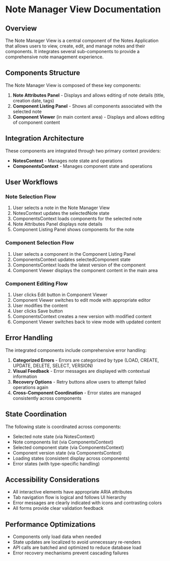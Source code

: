 # Note Manager View Documentation

## Overview

The Note Manager View is a central component of the Notes Application that allows users to view, create, edit, and manage notes and their components. It integrates several sub-components to provide a comprehensive note management experience.

## Components Structure

The Note Manager View is composed of these key components:

1. **Note Attributes Panel** - Displays and allows editing of note details (title, creation date, tags)
2. **Component Listing Panel** - Shows all components associated with the selected note
3. **Component Viewer** (in main content area) - Displays and allows editing of component content

## Integration Architecture

These components are integrated through two primary context providers:

- **NotesContext** - Manages note state and operations
- **ComponentsContext** - Manages component state and operations

## User Workflows

### Note Selection Flow
1. User selects a note in the Note Manager View
2. NotesContext updates the selectedNote state
3. ComponentsContext loads components for the selected note
4. Note Attributes Panel displays note details
5. Component Listing Panel shows components for the note

### Component Selection Flow
1. User selects a component in the Component Listing Panel
2. ComponentsContext updates selectedComponent state
3. ComponentsContext loads the latest version of the component
4. Component Viewer displays the component content in the main area

### Component Editing Flow
1. User clicks Edit button in Component Viewer
2. Component Viewer switches to edit mode with appropriate editor
3. User modifies the content
4. User clicks Save button
5. ComponentsContext creates a new version with modified content
6. Component Viewer switches back to view mode with updated content

## Error Handling

The integrated components include comprehensive error handling:

1. **Categorized Errors** - Errors are categorized by type (LOAD, CREATE, UPDATE, DELETE, SELECT, VERSION)
2. **Visual Feedback** - Error messages are displayed with contextual information
3. **Recovery Options** - Retry buttons allow users to attempt failed operations again
4. **Cross-Component Coordination** - Error states are managed consistently across components

## State Coordination

The following state is coordinated across components:

- Selected note state (via NotesContext)
- Note components list (via ComponentsContext)
- Selected component state (via ComponentsContext)
- Component version state (via ComponentsContext)
- Loading states (consistent display across components)
- Error states (with type-specific handling)

## Accessibility Considerations

- All interactive elements have appropriate ARIA attributes
- Tab navigation flow is logical and follows UI hierarchy
- Error messages are clearly indicated with icons and contrasting colors
- All forms provide clear validation feedback

## Performance Optimizations

- Components only load data when needed
- State updates are localized to avoid unnecessary re-renders
- API calls are batched and optimized to reduce database load
- Error recovery mechanisms prevent cascading failures